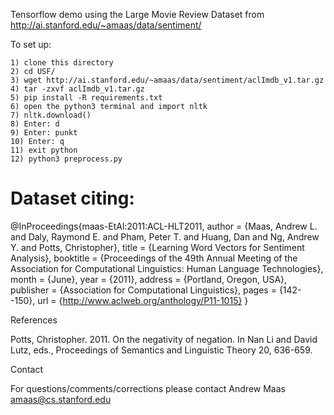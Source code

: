 Tensorflow demo using the Large Movie Review Dataset from http://ai.stanford.edu/~amaas/data/sentiment/


To set up:

    1) clone this directory
    2) cd USF/
    3) wget http://ai.stanford.edu/~amaas/data/sentiment/aclImdb_v1.tar.gz
    4) tar -zxvf aclImdb_v1.tar.gz
    5) pip install -R requirements.txt
    6) open the python3 terminal and import nltk
    7) nltk.download()
    8) Enter: d
    9) Enter: punkt
    10) Enter: q
    11) exit python
    12) python3 preprocess.py
    













# Dataset citing:

@InProceedings{maas-EtAl:2011:ACL-HLT2011,
  author    = {Maas, Andrew L.  and  Daly, Raymond E.  and  Pham, Peter T.  and  Huang, Dan  and  Ng, Andrew Y.  and  Potts, Christopher},
  title     = {Learning Word Vectors for Sentiment Analysis},
  booktitle = {Proceedings of the 49th Annual Meeting of the Association for Computational Linguistics: Human Language Technologies},
  month     = {June},
  year      = {2011},
  address   = {Portland, Oregon, USA},
  publisher = {Association for Computational Linguistics},
  pages     = {142--150},
  url       = {http://www.aclweb.org/anthology/P11-1015}
}

References

Potts, Christopher. 2011. On the negativity of negation. In Nan Li and
David Lutz, eds., Proceedings of Semantics and Linguistic Theory 20,
636-659.

Contact

For questions/comments/corrections please contact Andrew Maas
amaas@cs.stanford.edu

